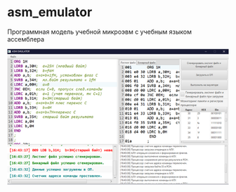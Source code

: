 # asm_emulator

Программная модель учебной микроэвм с учебным языком ассемблера

<img src="https://github.com/nayutalienx/asm_emulator/blob/master/pic.png" alt="photo" border="0">
